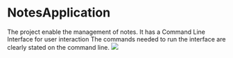 # NotesApplication
The project enable the management of notes. It has a Command Line Interface for user interaction
The commands needed to run the interface are clearly stated on the command line.
<a href="https://codeclimate.com/repos/56cbefbd1f07c008b1009245/feed"><img src="https://codeclimate.com/repos/56cbefbd1f07c008b1009245/badges/5dda1dde6bdcdf82bd39/gpa.svg" /></a>
